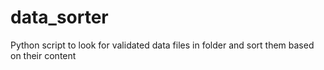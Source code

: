# data_sorter
Python script to look for validated data files in folder and sort them based on their content

